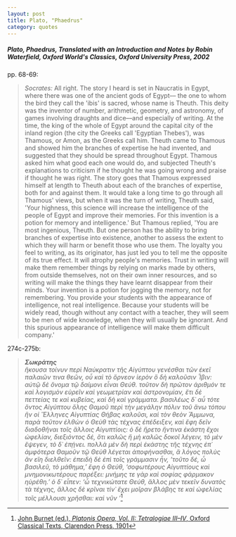 ```yaml
---
layout: post
title: Plato, "Phaedrus"
category: quotes
---
```


##### Plato, *Phaedrus*, Translated with an Introduction and Notes by Robin Waterfield, Oxford World's Classics, Oxford University Press, 2002 

pp. 68-69:

> *Socrates:* All right. The story I heard is set in Naucratis in Egypt, where there was one of the ancient gods of Egypt–– the one to whom the bird they call the 'ibis' is sacred, whose name is Theuth. This deity was the inventor of number, arithmetic, geometry, and astronomy, of games involving draughts and dice––and especially of writing. At the time, the king of the whole of Egypt around the capital city of the inland region (the city the Greeks call 'Egyptian Thebes'), was Thamous, or Amon, as the Greeks call him. Theuth came to Thamous and showed him the branches of expertise he had invented, and suggested that they should be spread throughout Egypt. Thamous asked him what good each one would do, and subjected Theuth's explanations to criticism if he thought he was going wrong and praise if thought he was right. The story goes that Thamous expressed himself at length to Theuth about each of the branches of expertise, both for and against them. It would take a long time to go through all Thamous' views, but when it was the turn of writing, Theuth said, 'Your highness, this science will increase the intelligence of the people of Egypt and improve their memories. For this invention is a potion for memory and intelligence.' But Thamous replied, 'You are most ingenious, Theuth. But one person has the ability to bring branches of expertise into existence, another to assess the extent to which they will harm or benefit those who use them. The loyalty you feel to writing, as its originator, has just led you to tell me the opposite of its true effect. It will atrophy people's memories. Trust in writing will make them remember things by relying on marks made by others, from outside themselves, not on their own inner resources, and so writing will make the things they have learnt disappear from their minds. Your invention is a potion for jogging the memory, not for remembering. You provide your students with the appearance of intelligence, not real intelligence. Because your students will be widely read, though without any contact with a teacher, they will seem to be men of wide knowledge, when they will usually be ignorant. And this spurious appearance of intelligence will make them difficult company.'

274c-275b:

> ***Σωκράτης***  
> *ἤκουσα τοίνυν περὶ Ναύκρατιν τῆς Αἰγύπτου γενέσθαι τῶν ἐκεῖ παλαιῶν τινα θεῶν, οὗ καὶ τὸ ὄρνεον ἱερὸν ὃ δὴ καλοῦσιν Ἶβιν: αὐτῷ δὲ ὄνομα τῷ δαίμονι εἶναι Θεύθ. τοῦτον δὴ πρῶτον ἀριθμόν τε καὶ λογισμὸν εὑρεῖν καὶ γεωμετρίαν καὶ ἀστρονομίαν, ἔτι δὲ πεττείας τε καὶ κυβείας, καὶ δὴ καὶ γράμματα. βασιλέως δ᾽ αὖ τότε ὄντος Αἰγύπτου ὅλης Θαμοῦ περὶ τὴν μεγάλην πόλιν τοῦ ἄνω τόπου ἣν οἱ Ἕλληνες Αἰγυπτίας Θήβας καλοῦσι, καὶ τὸν θεὸν Ἄμμωνα, παρὰ τοῦτον ἐλθὼν ὁ Θεὺθ τὰς τέχνας ἐπέδειξεν, καὶ ἔφη δεῖν διαδοθῆναι τοῖς ἄλλοις Αἰγυπτίοις: ὁ δὲ ἤρετο ἥντινα ἑκάστη ἔχοι ὠφελίαν, διεξιόντος δέ, ὅτι καλῶς ἢ μὴ καλῶς δοκοῖ λέγειν, τὸ μὲν ἔψεγεν, τὸ δ᾽ ἐπῄνει. πολλὰ μὲν δὴ περὶ ἑκάστης τῆς τέχνης ἐπ᾽ ἀμφότερα Θαμοῦν τῷ Θεὺθ λέγεται ἀποφήνασθαι, ἃ λόγος πολὺς ἂν εἴη διελθεῖν: ἐπειδὴ δὲ ἐπὶ τοῖς γράμμασιν ἦν, ‘τοῦτο δέ, ὦ βασιλεῦ, τὸ μάθημα,’ ἔφη ὁ Θεύθ, ‘σοφωτέρους Αἰγυπτίους καὶ μνημονικωτέρους παρέξει: μνήμης τε γὰρ καὶ σοφίας φάρμακον ηὑρέθη.’ ὁ δ᾽ εἶπεν: ‘ὦ τεχνικώτατε Θεύθ, ἄλλος μὲν τεκεῖν δυνατὸς τὰ τέχνης, ἄλλος δὲ κρῖναι τίν᾽ ἔχει μοῖραν βλάβης τε καὶ ὠφελίας τοῖς μέλλουσι χρῆσθαι: καὶ νῦν ’*[^1]

[^1]: [John Burnet (ed.), *Platonis Opera, Vol. II: Tetralogiae III–IV*, Oxford Classical Texts, Clarendon Press, 1901](http://www.perseus.tufts.edu/hopper/text?doc=Perseus%3Atext%3A1999.01.0173%3Atext%3DPhaedrus%3Apage%3D274)